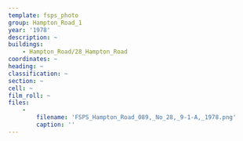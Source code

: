 ```yaml
---
template: fsps_photo
group: Hampton_Road_1
year: '1978'
description: ~
buildings:
    - Hampton_Road/28_Hampton_Road
coordinates: ~
heading: ~
classification: ~
section: ~
cell: ~
film_roll: ~
files:
    -
        filename: 'FSPS_Hampton_Road_089,_No_28,_9-1-A,_1978.png'
        caption: ''
---
```

